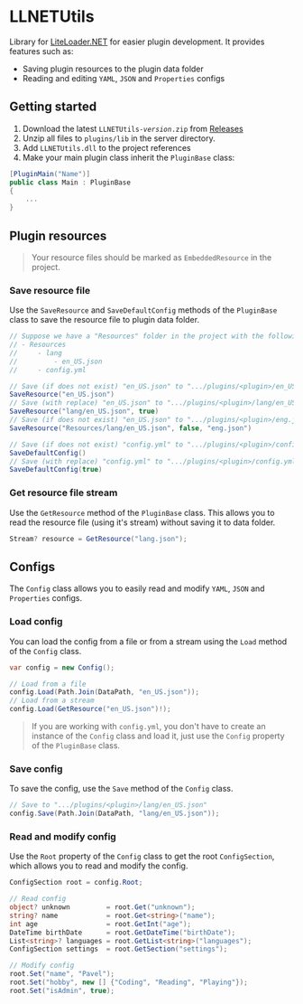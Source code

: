 ﻿# LLNETUtils
Library for [LiteLoader.NET](https://github.com/LiteLDev/LiteLoader.NET) for easier plugin development. It provides features such as:
- Saving plugin resources to the plugin data folder
- Reading and editing `YAML`, `JSON` and `Properties` configs

## Getting started
1. Download the latest <code>LLNETUtils-<i>version</i>.zip</code> from [Releases](https://github.com/S3v3Nice/LLNETUtils/releases)
2. Unzip all files to `plugins/lib` in the server directory.
3. Add `LLNETUtils.dll` to the project references
4. Make your main plugin class inherit the `PluginBase` class:

```csharp
[PluginMain("Name")]
public class Main : PluginBase
{
    ...
}
```

## Plugin resources
> Your resource files should be marked as `EmbeddedResource` in the project.

### Save resource file
Use the `SaveResource` and `SaveDefaultConfig` methods of the `PluginBase` class to save the resource file to plugin data folder.

```csharp
// Suppose we have a "Resources" folder in the project with the following structure:
// - Resources
//     - lang
//         - en_US.json
//     - config.yml

// Save (if does not exist) "en_US.json" to ".../plugins/<plugin>/en_US.json"
SaveResource("en_US.json")
// Save (with replace) "en_US.json" to ".../plugins/<plugin>/lang/en_US.json"
SaveResource("lang/en_US.json", true)
// Save (if does not exist) "en_US.json" to ".../plugins/<plugin>/eng.json"
SaveResource("Resources/lang/en_US.json", false, "eng.json")

// Save (if does not exist) "config.yml" to ".../plugins/<plugin>/config.yml"
SaveDefaultConfig()
// Save (with replace) "config.yml" to ".../plugins/<plugin>/config.yml"
SaveDefaultConfig(true)
```

### Get resource file stream
Use the `GetResource` method of the `PluginBase` class. This allows you to read the resource file (using it's stream) without saving it to data folder.
```csharp
Stream? resource = GetResource("lang.json");
```

## Configs

The `Config` class allows you to easily read and modify `YAML`, `JSON` and `Properties` configs.

### Load config

You can load the config from a file or from a stream using the `Load` method of the `Config` class.

```csharp
var config = new Config();

// Load from a file
config.Load(Path.Join(DataPath, "en_US.json"));
// Load from a stream
config.Load(GetResource("en_US.json")!);
```

> If you are working with `config.yml`, you don't have to create an instance of the `Config` class and load it, just use the `Config` property of the `PluginBase` class.

### Save config

To save the config, use the `Save` method of the `Config` class.

```csharp
// Save to ".../plugins/<plugin>/lang/en_US.json"
config.Save(Path.Join(DataPath, "lang/en_US.json"));
```

### Read and modify config

Use the `Root` property of the `Config` class to get the root `ConfigSection`, which allows you to read and modify the config.

```csharp
ConfigSection root = config.Root;

// Read config
object? unknown         = root.Get("unknown");
string? name            = root.Get<string>("name");
int age                 = root.GetInt("age");
DateTime birthDate      = root.GetDateTime("birthDate");
List<string>? languages = root.GetList<string>("languages");
ConfigSection settings  = root.GetSection("settings");

// Modify config
root.Set("name", "Pavel");
root.Set("hobby", new [] {"Coding", "Reading", "Playing"});
root.Set("isAdmin", true);
```